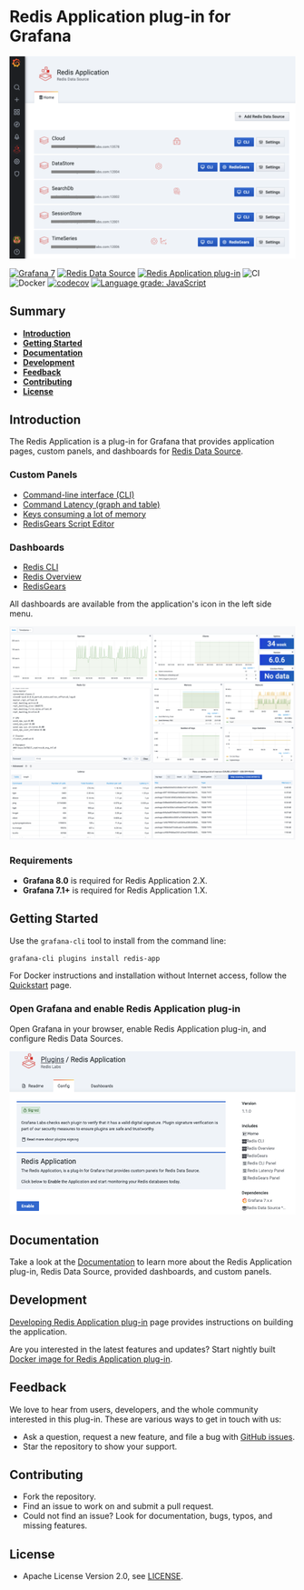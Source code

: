 # Redis Application plug-in for Grafana

![Application](https://raw.githubusercontent.com/RedisGrafana/grafana-redis-app/master/src/img/redis-app.png)

[![Grafana 7](https://img.shields.io/badge/Grafana-7-orange)](https://www.grafana.com)
[![Redis Data Source](https://img.shields.io/badge/dynamic/json?color=blue&label=Redis%20Data%20Source&query=%24.version&url=https%3A%2F%2Fgrafana.com%2Fapi%2Fplugins%2Fredis-datasource)](https://grafana.com/grafana/plugins/redis-datasource)
[![Redis Application plug-in](https://img.shields.io/badge/dynamic/json?color=blue&label=Redis%20Application%20plug-in&query=%24.version&url=https%3A%2F%2Fgrafana.com%2Fapi%2Fplugins%2Fredis-app)](https://grafana.com/grafana/plugins/redis-app)
![CI](https://github.com/RedisGrafana/grafana-redis-app/workflows/CI/badge.svg)
![Docker](https://github.com/RedisGrafana/grafana-redis-app/workflows/Docker/badge.svg)
[![codecov](https://codecov.io/gh/RedisGrafana/grafana-redis-app/branch/master/graph/badge.svg?token=15SIRGU8SX)](https://codecov.io/gh/RedisGrafana/grafana-redis-app)
[![Language grade: JavaScript](https://img.shields.io/lgtm/grade/javascript/g/RedisGrafana/grafana-redis-app.svg?logo=lgtm&logoWidth=18)](https://lgtm.com/projects/g/RedisGrafana/grafana-redis-app/context:javascript)

## Summary

- [**Introduction**](#introduction)
- [**Getting Started**](#getting-started)
- [**Documentation**](#documentation)
- [**Development**](#development)
- [**Feedback**](#feedback)
- [**Contributing**](#contributing)
- [**License**](#license)

## Introduction

The Redis Application is a plug-in for Grafana that provides application pages, custom panels, and dashboards for [Redis Data Source](https://grafana.com/grafana/plugins/redis-datasource).

### Custom Panels

- [Command-line interface (CLI)](https://redisgrafana.github.io/redis-app/panels/redis-cli-panel/)
- [Command Latency (graph and table)](https://redisgrafana.github.io/redis-app/panels/redis-latency-panel/)
- [Keys consuming a lot of memory](https://redisgrafana.github.io/redis-app/panels/redis-keys-panel/)
- [RedisGears Script Editor](https://redisgrafana.github.io/redis-app/panels/redis-gears-panel/)

### Dashboards

- [Redis CLI](https://redisgrafana.github.io/redis-app/dashboards/cli/)
- [Redis Overview](https://redisgrafana.github.io/redis-app/dashboards/overview/)
- [RedisGears](https://redisgrafana.github.io/redis-app/dashboards/redis-gears/)

All dashboards are available from the application's icon in the left side menu.

![Redis-CLI-Dashboards](https://raw.githubusercontent.com/RedisGrafana/grafana-redis-app/master/src/img/redis-cli-dashboard.png)

### Requirements

- **Grafana 8.0** is required for Redis Application 2.X.
- **Grafana 7.1+** is required for Redis Application 1.X.

## Getting Started

Use the `grafana-cli` tool to install from the command line:

```bash
grafana-cli plugins install redis-app
```

For Docker instructions and installation without Internet access, follow the [Quickstart](https://redisgrafana.github.io/quickstart/) page.

### Open Grafana and enable Redis Application plug-in

Open Grafana in your browser, enable Redis Application plug-in, and configure Redis Data Sources.

![Enable](https://raw.githubusercontent.com/RedisGrafana/grafana-redis-app/master/src/img/enable.png)

## Documentation

Take a look at the [Documentation](https://redisgrafana.github.io/redis-app/overview/) to learn more about the Redis Application plug-in, Redis Data Source, provided dashboards, and custom panels.

## Development

[Developing Redis Application plug-in](https://redisgrafana.github.io/development/redis-app/) page provides instructions on building the application.

Are you interested in the latest features and updates? Start nightly built [Docker image for Redis Application plug-in](https://redisgrafana.github.io/development/images/).

## Feedback

We love to hear from users, developers, and the whole community interested in this plug-in. These are various ways to get in touch with us:

- Ask a question, request a new feature, and file a bug with [GitHub issues](https://github.com/RedisGrafana/grafana-redis-app/issues/new/choose).
- Star the repository to show your support.

## Contributing

- Fork the repository.
- Find an issue to work on and submit a pull request.
- Could not find an issue? Look for documentation, bugs, typos, and missing features.

## License

- Apache License Version 2.0, see [LICENSE](https://github.com/RedisGrafana/grafana-redis-app/blob/master/LICENSE).
